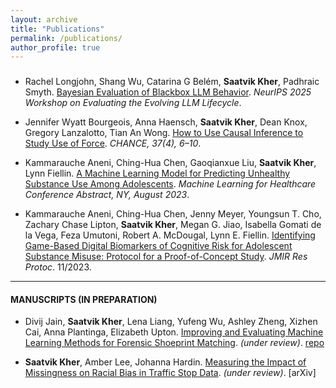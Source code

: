 ```yaml
---
layout: archive
title: "Publications"
permalink: /publications/
author_profile: true
---
```


### 

* Rachel Longjohn, Shang Wu, Catarina G Belém, __Saatvik Kher__, Padhraic Smyth. [Bayesian Evaluation of Blackbox LLM Behavior](https://openreview.net/forum?id=QXYPTeE4gc). _NeurIPS 2025 Workshop on Evaluating the Evolving LLM Lifecycle_.


* Jennifer Wyatt Bourgeois, Anna Haensch, __Saatvik Kher__, Dean Knox, Gregory Lanzalotto, Tian An Wong. [How to Use Causal Inference to Study Use of Force](https://doi.org/10.1080/09332480.2024.2434435). _CHANCE, 37(4), 6–10_. 
  
* Kammarauche Aneni, Ching-Hua Chen, Gaoqianxue Liu, __Saatvik Kher__, Lynn Fiellin. [A Machine Learning Model for Predicting Unhealthy Substance Use Among Adolescents](https://static1.squarespace.com/static/59d5ac1780bd5ef9c396eda6/t/64d25f095282f44c84bf142b/1691508489444/ID159_Clinical_2023.pdf). _Machine Learning for Healthcare Conference Abstract, NY, August 2023_.

* Kammarauche Aneni, Ching-Hua Chen, Jenny Meyer, Youngsun T. Cho, Zachary Chase Lipton, __Saatvik Kher__, Megan G.
Jiao, Isabella Gomati de la Vega, Feza Umutoni, Robert A. McDougal, Lynn E. Fiellin. [Identifying Game-Based Digital Biomarkers of Cognitive Risk for Adolescent Substance Misuse: Protocol for a Proof-of-Concept Study](https://doi.org/10.2196/46990). _JMIR Res Protoc_. 11/2023. 

---

#### MANUSCRIPTS (IN PREPARATION)
* Divij Jain, __Saatvik Kher__, Lena Liang, Yufeng Wu, Ashley Zheng, Xizhen Cai, Anna Plantinga, Elizabeth
Upton. [Improving and Evaluating Machine Learning Methods for Forensic Shoeprint Matching](https://arxiv.org/abs/2405.14878). _(under review)_.  [repo](https://github.com/saatvikkher/SoleMate)

* __Saatvik Kher__, Amber Lee, Johanna Hardin. [Measuring the Impact of Missingness on Racial Bias in Traffic Stop Data](https://arxiv.org/pdf/2505.18281). _(under review)_. [arXiv]
